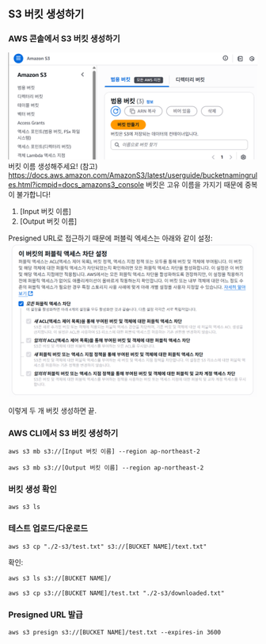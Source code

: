 ## S3 버킷 생성하기

### AWS 콘솔에서 S3 버킷 생성하기
![s3-create-bucket](1-create-bucket.png)
버킷 이름 생성해주세요!
(참고) https://docs.aws.amazon.com/AmazonS3/latest/userguide/bucketnamingrules.html?icmpid=docs_amazons3_console
버킷은 고유 이름을 가지기 때문에 중복이 불가합니다!

1) [Input 버킷 이름]
2) [Output 버킷 이름]

Presigned URL로 접근하기 때문에 퍼블릭 엑세스는 아래와 같이 설정:
![alt text](2-public-access.png)

이렇게 두 개 버킷 생성하면 끝.

### AWS CLI에서 S3 버킷 생성하기
```
aws s3 mb s3://[Input 버킷 이름] --region ap-northeast-2

aws s3 mb s3://[Output 버킷 이름] --region ap-northeast-2
```

### 버킷 생성 확인
```
aws s3 ls
```

### 테스트 업로드/다운로드
```
aws s3 cp "./2-s3/test.txt" s3://[BUCKET NAME]/text.txt"
```
확인:
```
aws s3 ls s3://[BUCKET NAME]/
```

```
aws s3 cp s3://[BUCKET NAME]/test.txt "./2-s3/downloaded.txt"
```

### Presigned URL 발급
```
aws s3 presign s3://[BUCKET NAME]/test.txt --expires-in 3600
```